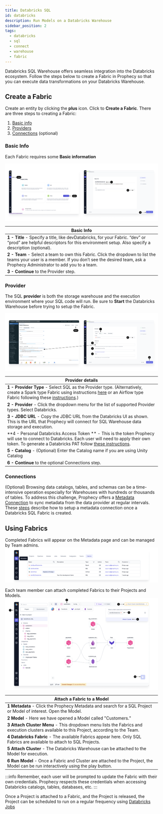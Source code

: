 ```yaml
---
title: Databricks SQL
id: databricks
description: Run Models on a Databricks Warehouse
sidebar_position: 2
tags:
  - databricks
  - sql
  - connect
  - warehouse
  - fabric
---
```


Databricks SQL Warehouse offers seamless integration into the Databricks ecosystem. Follow the steps below to create a Fabric in Prophecy so that you can execute data transformations on your Databricks Warehouse.

## Create a Fabric

Create an entity by clicking the **plus** icon. Click to **Create a Fabric**.
There are three steps to creating a Fabric:

1. [Basic info](./databricks.md#basic-info)
2. [Providers](./databricks.md#provider)
3. [Connections](./databricks.md#connections) (optional)

### Basic Info

Each Fabric requires some **Basic information**

![DBInfo](./img/DatabricksFabric1.png)

| **Basic Info**                                                                                                                                                                                     |
| -------------------------------------------------------------------------------------------------------------------------------------------------------------------------------------------------- |
| **1 - Title** - Specify a title, like devDatabricks, for your Fabric. “dev” or “prod” are helpful descriptors for this environment setup. Also specify a description (optional).                   |
| **2 - Team** - Select a team to own this Fabric. Click the dropdown to list the teams your user is a member. If you don’t see the desired team, ask a Prophecy Administrator to add you to a team. |
| **3 - Continue** to the Provider step.                                                                                                                                                             |

### Provider

The SQL **provider** is both the storage warehouse and the execution environment where your SQL code will run. Be sure to **Start** the Databricks Warehouse before trying to setup the Fabric.

![SFProvider](./img/DatabricksFabric2.png)

| **Provider details**                                                                                                                                                                                                                                                                                                            |
| ------------------------------------------------------------------------------------------------------------------------------------------------------------------------------------------------------------------------------------------------------------------------------------------------------------------------------- |
| **1 - Provider Type** - Select SQL as the Provider type. (Alternatively, create a Spark type Fabric using instructions [here](/docs/Spark/fabrics/fabrics.md) or an Airflow type Fabric following these [instructions](/docs/Orchestration/airflow/setup/setup.md).)                                                            |
| **2 - Provider** - Click the dropdown menu for the list of supported Provider types. Select Databricks.                                                                                                                                                                                                                         |
| **3 - JDBC URL** - Copy the JDBC URL from the Databricks UI as shown. This is the URL that Prophecy will connect for SQL Warehouse data storage and execution.                                                                                                                                                                  |
| **4 - Personal Databricks Access Token ** - This is the token Prophecy will use to connect to Databricks. Each user will need to apply their own token. To generate a Databricks PAT follow [these instructions](https://docs.databricks.com/en/dev-tools/auth/pat.html#databricks-personal-access-tokens-for-workspace-users). |
| **5 - Catalog** - (Optional) Enter the Catalog name if you are using Unity Catalog                                                                                                                                                                                                                                              |
| **6 - Continue** to the optional Connections step.                                                                                                                                                                                                                                                                              |

### Connections

(Optional) Browsing data catalogs, tables, and schemas can be a time-intensive operation especially for Warehouses with hundreds or thousands of tables. To address this challenge, Prophecy offers a [Metadata Connection](/docs/metadata/metadata-connections.md) to sync metadata from the data provider at regular intervals. These [steps](/docs/metadata/metadata-connections.md#add-a-metadata-connection) describe how to setup a metadata connection once a Databricks SQL Fabric is created.

## Using Fabrics

Completed Fabrics will appear on the Metadata page and can be managed by Team admins.
![FabricMetadata](./img/FabricMetadata.png)

Each team member can attach completed Fabrics to their Projects and Models.
![SFAttachCluster](./img/DatabricksAttachCluster.png)

| **Attach a Fabric to a Model**                                                                                                            |
| ----------------------------------------------------------------------------------------------------------------------------------------- |
| **1 Metadata** - Click the Prophecy Metadata and search for a SQL Project or Model of interest. Open the Model.                           |
| **2 Model** - Here we have opened a Model called "Customers."                                                                             |
| **3 Attach Cluster Menu** - This dropdown menu lists the Fabrics and execution clusters available to this Project, according to the Team. |
| **4 Databricks Fabric** - The available Fabrics appear here. Only SQL Fabrics are available to attach to SQL Projects.                    |
| **5 Attach Cluster** - The Databricks Warehouse can be attached to the Model for execution.                                               |
| **6 Run Model** - Once a Fabric and Cluster are attached to the Project, the Model can be run interactively using the play button.        |

:::info
Remember, each user will be prompted to update the Fabric with their own credentials. Prophecy respects these credentials when accessing Databricks catalogs, tables, databases, etc.
:::

Once a Project is attached to a Fabric, and the Project is released, the Project can be scheduled to run on a regular frequency using [Databricks Jobs](/docs/getting-started/getting-started-with-low-code-sql.md#5-orchestrate-and-deploy)
